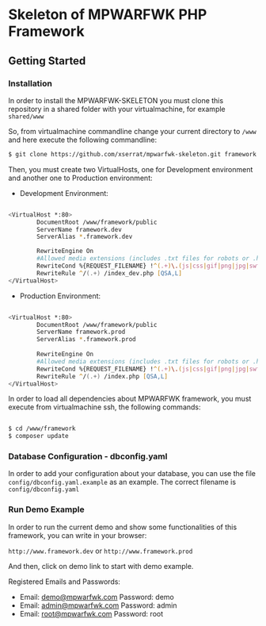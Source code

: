 # Skeleton of MPWARFWK PHP Framework #

## Getting Started ##

### Installation ###

In order to install the MPWARFWK-SKELETON you must clone this repository in a shared folder with your virtualmachine, for example ```shared/www```

So, from virtualmachine commandline change your current directory to ```/www``` and here execute the following commandline:

```zsh
$ git clone https://github.com/xserrat/mpwarfwk-skeleton.git framework

```

Then, you must create two VirtualHosts, one for Development environment and another one to Production environment:

* Development Environment:

```zsh

<VirtualHost *:80>
        DocumentRoot /www/framework/public
        ServerName framework.dev
        ServerAlias *.framework.dev

        RewriteEngine On
        #Allowed media extensions (includes .txt files for robots or .html, e.g: Google hosted HTMLs):
        RewriteCond %{REQUEST_FILENAME} !^(.+)\.(js|css|gif|png|jpg|swf|ico|txt|html)$
        RewriteRule ^/(.+) /index_dev.php [QSA,L]
</VirtualHost>

```

* Production Environment:

```zsh

<VirtualHost *:80>
        DocumentRoot /www/framework/public
        ServerName framework.prod
        ServerAlias *.framework.prod
          
        RewriteEngine On
        #Allowed media extensions (includes .txt files for robots or .html, e.g: Google hosted HTMLs):
        RewriteCond %{REQUEST_FILENAME} !^(.+)\.(js|css|gif|png|jpg|swf|ico|txt|html)$
        RewriteRule ^/(.+) /index.php [QSA,L]
</VirtualHost>

```

In order to load all dependencies about MPWARFWK framework, you must execute from virtualmachine ssh, the following commands:

```zsh

$ cd /www/framework
$ composer update

```
### Database Configuration - dbconfig.yaml ###

In order to add your configuration about your database, you can use the file
```config/dbconfig.yaml.example``` as an example. The correct filename is ```config/dbconfig.yaml```

### Run Demo Example ###

In order to run the current demo and show some functionalities of this framework, you can write in your browser:

```http://www.framework.dev``` or ```http://www.framework.prod``` 

And then, click on demo link to start with demo example.

Registered Emails and Passwords:

* Email: demo@mpwarfwk.com Password: demo
* Email: admin@mpwarfwk.com Password: admin
* Email: root@mpwarfwk.com Password: root 